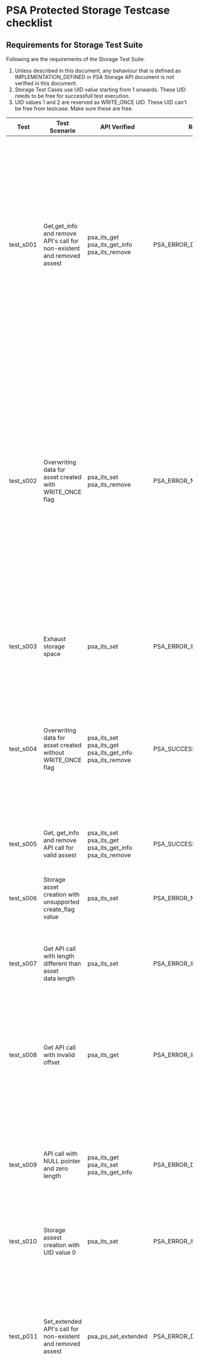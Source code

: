 # PSA Protected Storage Testcase checklist

## Requirements for Storage Test Suite

Following are the requirements of the Storage Test Suite. <br />

1. Unless described in this document, any behaviour that is defined as IMPLEMENTATION_DEFINED in PSA Storage API document is not verified in this document. <br />
2. Storage Test Cases use UID value starting from 1 onwards. These UID needs to be free for successfull test execution.<br />
3. UID values 1 and 2 are reserved as WRITE_ONCE UID. These UID can't be free from testcase. Make sure these are free.<br />

| Test      | Test Scenario                         | API Verified   | Return Value            | Test Algorithm      | UID Usage              |
|-----------|---------------------------------------|----------------|-------------------------|---------------------|------------------------|
| test_s001 | Get,get_info and remove API's call for <br /> non-existent and removed assest | psa_its_get<br />psa_its_get_info <br />psa_its_remove<br />                 | PSA_ERROR_DOES_NOT_EXIST       | 1. Call get API with UID for which no UID/Data pair is created<br />2. Call get_info API for which no UID/Data pair is created<br />3. Call remove API for which no UID/Data pair is created<br />4. Set valid  UID/Data pair with uid1<br />5. Set one more set of UID/Data pair, with different uid, than previous<br />6. Remove the uid of step 4.<br />7. Call get API for  removed UID/data pair<br />8. Call get_info API for  removed UID/Data pair<br />9. Call remove API for  removed UID/Data pair<br />10. Set valid UID/Data pair<br />11. Call get API for different uid , then created<br />12. Call get_info API for different uid, then created<br />13. Call remove API for different uid, then created<br />14. Remove the created UID/Data pair.<br />15. Remove the stray uid.<br />                                                                                                         | UID value used are 5,6,7                                                                                                                     |
| test_s002 | Overwriting data for asset created with<br /> WRITE_ONCE flag                 | psa_its_set<br />psa_its_remove<br />                                        | PSA_ERROR_NOT_PERMITTED        | 1. Set valid UID/data value pair , with create flag value none.<br />2. Call get and get_info API to validate the data, attributes associated with data<br />3. Call set API again with same uid and create flag  PSA_PS_WRITE_ONCE_FLAG<br />4. Call get and get_info API to validate the data, attributes associated with data<br /> is not changed after second set operation<br />5. try to remove the UID/data pair.<br />6. Create new UID/data value pair, with create flag PSA_PS_WRITE_ONCE_FLAG<br />7. Try to remove the created UID.<br />8. Call get and get_info API to validate the data, attributes associated with data<br />9. Again call SET with same UID , create flag PSA_PS_WRITE_ONCE_FLAG but <br />different data length<br />10. Try to remove the UID, PSA_ITS_ERROR_WRITE_ONCE error should be returned<br />11. Call get and get_info API to validate the data, attributes associated with data<br /> | UID value used are 1 and 2                                                                                                                                                                     |
| test_s003 | Exhaust storage space                                                         | psa_its_set<br />                                                            | PSA_ERROR_INSUFFICIENT_STORAGE | 1. Create UID/data pairs, with data_len 1024 bytes. Do this with incrementing<br /> uid values till we have INSUFFICENT_SPACE.<br />2. Remove all the UID/data pairs created.<br />3. Repeat the steps once more, to check all previous uid are removed successfully<br />                                                                                                                                                                                                                                                                                                                                                                                                                                                                                                                                                                                                                                                                        | UID value starts from 5 and keep on incrementing till all space is exhausted                                                                                                                    |
| test_s004 | Overwriting data for asset created without WRITE_ONCE flag                    | psa_its_set<br />psa_its_get<br />psa_its_get_info<br />psa_its_remove<br /> | PSA_SUCCESS                    | 1. Set a valid uid/data pair<br />2. Validate the data using get api<br />3. Change the data length to half of previous.<br />4. Call GET api with original data length , error should be returned and also<br /> the return buffer should be empty<br />5. Call GET api with correct data_len and validate the data received.<br />6. Check old data cannot be accessed.<br />7. Call REMOVE api to delete the UID/data pair<br />                                                                                                                                                                                                                                                                                                                                                                                                                                                                                      | UID value used is 5                                                                                                                                                                            |
| test_s005 | Get, get_info and remove API call for valid assest                            | psa_its_set<br />psa_its_get<br />psa_its_get_info<br />psa_its_remove<br /> | PSA_SUCCESS                    | 1. Set valid UID/data pair with varying uid and data_len <br />2. Call GET api and validate the set data<br />3. Call GET info api and validate the data attributes<br />4. Call REMOVE api to delete the UID/data pair<br />                                                                                                                                                                                                                                                                                                                                                                                                                                                                                                                                                                                                                                                                                      | UID value used are 4                                                                                                                           |
| test_s006 | Storage asset creation with unsupported <br /> create_flag value              | psa_its_set<br />                                                            | PSA_ERROR_NOT_SUPPORTED        | 1. Call the SET_INFO with minimum flag value to max flag value <br />2. Call GET_INFO api and validate the flag value<br />3. Remove the uid/data pair<br />                                                                                                                                                                                                                                                                                                                                                                                                                                                                                                                                                                                                                                                                                                                                                       | UID value used is 5                                                                                                                          |
| test_s007 | Get API call with length different than asset <br /> data length              | psa_its_set<br />                                                            | PSA_ERROR_INVALID_ARGUMENT     | 1. Create valid uid/data pair. <br />2. Increase the length of storage.<br />3. Try to access the old length using get api.<br />4. Try to access with valid length less than stored size.<br />5. Decrease the length of storage.<br />6. Try to access the old length.<br />7. Remove the uid<br />                                                                                                                                                                                                                                                                                                                                                                                                                                                                                                                                           | UID value used is 5                                                                                                                       |
| test_s008 | Get API call with invalid offset                                              | psa_its_get<br />                                                            | PSA_ERROR_INVALID_ARGUMENT     | 1. Set valid UID/data pair<br />2. Call GET api with valid offset and offset + data_len equal to stored data size.<br />3. Call GET api with valid offset and offset + data_len less than stored data size.<br />4. Call get api with invalid offset.<br />5. Call get api with zero offset , but data len greater than data size.<br />6. Remove the uid.<br />                                                                                                                                                                                                                                                                                                                                                                                                                                                                                                                                                  | UID value used is  5 |
| test_s009 | API call with NULL pointer and zero length                                    | psa_its_get<br />psa_its_set<br />psa_its_get_info<br />                     | PSA_ERROR_DOES_NOT_EXIST       | 1. Call the SET API with NULL pointer and data_len zero <br />2. Validate using get_info api storage should be present.<br />3. Call get API with NULL pointer.<br />4. Remove the UID.<br />5. Call get_info API to validate storage is removed.<br />6. Set storage entity with valid write_buffer , but length zero.<br />7. Call get_info API to validate storage attributes.<br />8. Call get_info api with NULL pointer and valid uid.<br />9. Remove the uid<br />                                                                                                                                                                                                                                                                                                                                                                                                                                                                                                                                                    | UID value used is 5 <br />                                                                                                                                                                     |
| test_s010 | Storage assest creation with UID value 0                                      | psa_its_set<br />                                                            | PSA_ERROR_INVALID_ARGUMENT     | 1. Call the SET API with UID value 0.<br />2. Check that storage creation fails.<br /> | UID value used is 0 <br />
| test_p011 | Set_extended API's call for <br /> non-existent and removed assest            | psa_ps_set_extended<br />                                                    | PSA_ERROR_DOES_NOT_EXIST         | 1. Call the SET Extended API when no uid present.<br />2. Create a valid storage using set. <br /> 3. Call create api with different length for existing uid.<br /> 4. Call create api to set WRITE_ONCE flag.<br /> 5. Validate data attributes are maintained.<br />6. Remove the uid.<br /> 7. Create valid storage using create api.<br /> 8. Try to change length using create api.<br /> 9. Validate storage is empty.<br /> 10. Again call create api with original parameters.<br />11. Remove the uid.<br /> 12. Check no duplicate entry present.<br />                                                                                                                                                                                                                                                                                                                                                                                                                                                                                                                                                   | UID value used is 5 <br />                                                                                                                                                                     |
| test_p012 | Set_extended API's call <br /> with invalid offset                            | psa_ps_set_extended<br />                                                    | PSA_ERROR_INVALID_ARGUMENT       | 1. Create a valid storage using set.<br /> 2. Set data on first half of buffer.<br /> 3. Try to set data at incorrect offset +length. <br /> 4. Try to set data at incorrect offset.<br />5. Try to set at correct offset but zero length buffer.<br />6. Try to set data at incorrect length and valid offset.<br /> 7. Overwrite the storage using set api.<br /> 8. Validate data is correctly written.<br \> 9. Call set_extended with NULL write buffer.<br /> 10. Overwrite storage using set_extended api.<br /> 11. Remove the uid.<br />                                                                                                                                                                                                                                                                                                                                                                                                                                                                                                                                                   | UID value used is 6 <br />
| test_p013 | Create and set_extended API call for valid assest                             | psa_ps_set_extended<br /> psa_ps_create                                      | PSA_SUCCESS                      | 1.  Create Storage of zero length using create.<br />2. Try to set some data in the storage created.<br />3. Validate the storage attributes.<br /> 4. Remove the storage.<br /> 5. Create a valid storage with non-zero length.<br /> 6. Set data in the buffer.<br /> 7. Validate the data attributes.<br /> 8. Overwrite data using set api.<br /> 9. Validate the data.<br /> 10. Call create api for existing uid with same parameters.<br /> 11. Remove the uid.<br /> 12. Check with set_extended no duplicate uid exists.<br />                                                                                                                                                                                                                                                                                                                                                                                                                                                                                                                                                                                                                                                                                                                                                                                                                          | UID value used is 4
| test_p014 | Create and set_extended API call<br /> when API's not supported               | psa_ps_create<br />psa_ps_set_extended<br />                                 | PSA_ERROR_NOT_SUPPORTED          | Below Steps will be run only if optional API are not supported.<br />1. Create API call should fail.<br />2. Check the UID should not exist.<br /> 3. Create storage using set API.<br /> 4. Try to partially write using set_extended API.<br /> 5. Validate data is not modified.<br /> 6. Remove the uid.<br />                                                                                                                                                                                                                                                                                                                                                                                                                                                                                                                                                                                                                                                                                                                                                                                                                          | UID value used is 5
| test_p015 | Create API call with<br /> WRITE_ONCE flag                                    | psa_ps_create<br />                                                          | PSA_ERROR_NOT_SUPPORTED          | Below Step will be run only if optional API are supported.<br />1. Create API call with WRITE_ONCE flag should fail.<br />                                                                                                                                                                                                                                                                                                                                                                                                                                                                                                                                                                                                                                                                                                                                                                                                                          | UID value used is 5 <br />
| test_p016 | Create API call for capacity check                                            | psa_ps_create<br /> psa_ps_set<br /> psa_ps_get_info<br /> psa_ps_set_extended<br /> psa_ps_remove<br /> | PSA_ERROR_ALREADY_EXISTS<br /> PSA_ERROR_STORAGE_FAILURE | Below Steps will be run only if optional API are supported.<br /> 1. Create storage with valid UID and capacity using create<br /> 2. Check create for existing UID fails<br /> 3. Check the attributes of storage are unchanged<br /> 4. Override the storage using SET API<br /> 5. Check the attributes of storage are changed<br /> 6. Accessing old capacity with set_extended APU fails<br /> 7. Remove the storage<br /> 8. Create new storage with valid UID/data pair using set API<br /> 9. Check create API for existing UID fails<br /> 10. Remove the storage | UID value used is 5                                                                                                                                                           <br />
| test_p017 | Partial write check with set extended API                                     | psa_ps_create<br /> psa_ps_set_extended<br /> psa_ps_get_info<br /> psa_ps_remove<br />                  | PSA_ERROR_STORAGE_FAILURE                                | Below Steps will be run only if optional API are supported.<br /> 1. Create storage with valid UID and capacity using create<br /> 2. Set partial data using set extended API<br /> 3. Check set extended API fails for data with gaps<br /> 4. Set full length data using set extended API<br /> 5. Check the valid attributes of storage<br /> 6. Remove the storage<br /> | UID value used is 5 <br />
| NA        | Fatal error <br />                                                            | NA                                                                                                       | PSA_ERROR_STORAGE_FAILURE                                | 1. The failure cause will depend on the underlying <br /> platform and vary for each implementation.<br /> It is skipped in current suite  <br /> | NA <br /> |
| NA        | Data Corruption  <br />                                                       | NA                                                                                                       | PSA_ERROR_DATA_CORRUPT                                   | 1. The failure cause will depend on the underlying <br /> platform and vary for each implementation.<br /> It is skipped in current suite  <br /> | NA <br /> |
| NA        | Invalid Signature <br />                                                      | NA                                                                                                       | PSA_ERROR_INVALID_SIGNATURE                              | 1. The failure cause will depend on the underlying <br /> platform and vary for each implementation.<br /> It is skipped in current suite  <br /> | NA <br /> |

## License
Arm PSA test suite is distributed under Apache v2.0 License.

--------------

*Copyright (c) 2019, Arm Limited and Contributors. All rights reserved.*
